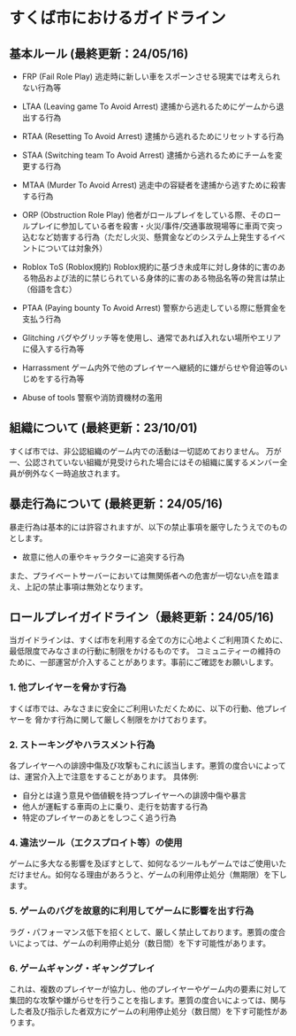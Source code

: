 # すくば市におけるガイドライン

## 基本ルール (最終更新：24/05/16)

- FRP (Fail Role Play)
逃走時に新しい車をスポーンさせる現実では考えられない行為等

- LTAA (Leaving game To Avoid Arrest)
逮捕から逃れるためにゲームから退出する行為

- RTAA (Resetting To Avoid Arrest)
逮捕から逃れるためにリセットする行為

- STAA (Switching team To Avoid Arrest)
逮捕から逃れるためにチームを変更する行為

- MTAA (Murder To Avoid Arrest)
逃走中の容疑者を逮捕から逃すために殺害する行為

- ORP (Obstruction Role Play)
他者がロールプレイをしている際、そのロールプレイに参加している者を殺害・火災/事件/交通事故現場等に車両で突っ込むなど妨害する行為（ただし火災、懸賞金などのシステム上発生するイベントについては対象外）

- Roblox ToS (Roblox規約)
Roblox規約に基づき未成年に対し身体的に害のある物品および法的に禁じられている身体的に害のある物品名等の発言は禁止（俗語を含む）

- PTAA (Paying bounty To Avoid Arrest)
警察から逃走している際に懸賞金を支払う行為

- Glitching
バグやグリッチ等を使用し、通常であれば入れない場所やエリアに侵入する行為等

- Harrassment
ゲーム内外で他のプレイヤーへ継続的に嫌がらせや脅迫等のいじめをする行為等

- Abuse of tools
警察や消防資機材の濫用

## 組織について (最終更新：23/10/01)

すくば市では、非公認組織のゲーム内での活動は一切認めておりません。
万が一、公認されていない組織が見受けられた場合にはその組織に属するメンバー全員が例外なく一時追放されます。

## 暴走行為について (最終更新：24/05/16)

暴走行為は基本的には許容されますが、以下の禁止事項を厳守したうえでのものとします。

- 故意に他人の車やキャラクターに追突する行為

また、プライベートサーバーにおいては無関係者への危害が一切ない点を踏まえ、上記の禁止事項は無効となります。

## ロールプレイガイドライン（最終更新：24/05/16)

当ガイドラインは、すくば市を利用する全ての方に心地よくご利用頂くために、最低限度でみなさまの行動に制限をかけるものです。
コミュニティーの維持のために、一部運営が介入することがあります。事前にご確認をお願いします。

### 1. 他プレイヤーを脅かす行為
すくば市では、みなさまに安全にご利用いただくために、以下の行動、他プレイヤーを
脅かす行為に関して厳しく制限をかけております。

### 2. ストーキングやハラスメント行為
各プレイヤーへの誹謗中傷及び攻撃もこれに該当します。悪質の度合いによっては、運営介入上で注意をすることがあります。
具体例:
- 自分とは違う意見や価値観を持つプレイヤーへの誹謗中傷や暴言
- 他人が運転する車両の上に乗り、走行を妨害する行為
- 特定のプレイヤーのあとをしつこく追う行為

### 4. 違法ツール（エクスプロイト等）の使用
ゲームに多大なる影響を及ぼすとして、如何なるツールもゲームではご使用いただけません。如何なる理由があろうと、ゲームの利用停止処分（無期限）を下します。

### 5. ゲームのバグを故意的に利用してゲームに影響を出す行為
ラグ・パフォーマンス低下を招くとして、厳しく禁止しております。悪質の度合いによっては、ゲームの利用停止処分（数日間）を下す可能性があります。

### 6. ゲームギャング・ギャングプレイ
これは、複数のプレイヤーが協力し、他のプレイヤーやゲーム内の要素に対して集団的な攻撃や嫌がらせを行うことを指します。悪質の度合いによっては、関与した者及び指示した者双方にゲームの利用停止処分（数日間）を下す可能性があります。
